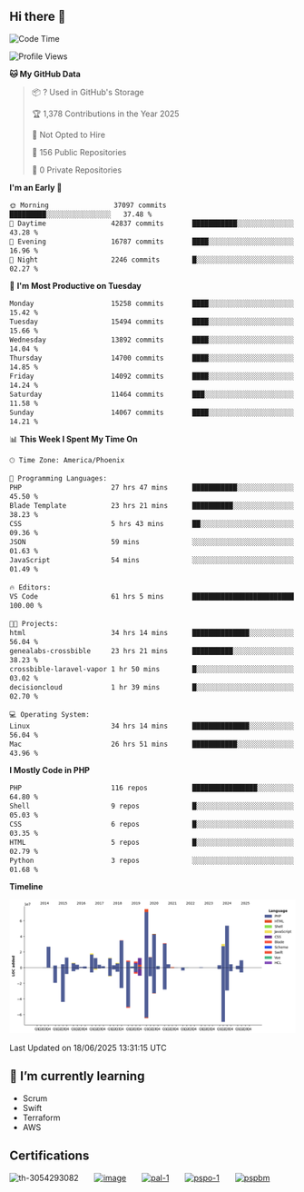 ## Hi there 👋

<!--START_SECTION:waka-->
![Code Time](http://img.shields.io/badge/Code%20Time-11%2C254%20hrs%2047%20mins-blue)

![Profile Views](http://img.shields.io/badge/Profile%20Views-16-blue)

**🐱 My GitHub Data** 

> 📦 ? Used in GitHub's Storage 
 > 
> 🏆 1,378 Contributions in the Year 2025
 > 
> 🚫 Not Opted to Hire
 > 
> 📜 156 Public Repositories 
 > 
> 🔑 0 Private Repositories 
 > 
**I'm an Early 🐤** 

```text
🌞 Morning                37097 commits       █████████░░░░░░░░░░░░░░░░   37.48 % 
🌆 Daytime                42837 commits       ███████████░░░░░░░░░░░░░░   43.28 % 
🌃 Evening                16787 commits       ████░░░░░░░░░░░░░░░░░░░░░   16.96 % 
🌙 Night                  2246 commits        █░░░░░░░░░░░░░░░░░░░░░░░░   02.27 % 
```
📅 **I'm Most Productive on Tuesday** 

```text
Monday                   15258 commits       ████░░░░░░░░░░░░░░░░░░░░░   15.42 % 
Tuesday                  15494 commits       ████░░░░░░░░░░░░░░░░░░░░░   15.66 % 
Wednesday                13892 commits       ████░░░░░░░░░░░░░░░░░░░░░   14.04 % 
Thursday                 14700 commits       ████░░░░░░░░░░░░░░░░░░░░░   14.85 % 
Friday                   14092 commits       ████░░░░░░░░░░░░░░░░░░░░░   14.24 % 
Saturday                 11464 commits       ███░░░░░░░░░░░░░░░░░░░░░░   11.58 % 
Sunday                   14067 commits       ████░░░░░░░░░░░░░░░░░░░░░   14.21 % 
```


📊 **This Week I Spent My Time On** 

```text
🕑︎ Time Zone: America/Phoenix

💬 Programming Languages: 
PHP                      27 hrs 47 mins      ███████████░░░░░░░░░░░░░░   45.50 % 
Blade Template           23 hrs 21 mins      ██████████░░░░░░░░░░░░░░░   38.23 % 
CSS                      5 hrs 43 mins       ██░░░░░░░░░░░░░░░░░░░░░░░   09.36 % 
JSON                     59 mins             ░░░░░░░░░░░░░░░░░░░░░░░░░   01.63 % 
JavaScript               54 mins             ░░░░░░░░░░░░░░░░░░░░░░░░░   01.49 % 

🔥 Editors: 
VS Code                  61 hrs 5 mins       █████████████████████████   100.00 % 

🐱‍💻 Projects: 
html                     34 hrs 14 mins      ██████████████░░░░░░░░░░░   56.04 % 
genealabs-crossbible     23 hrs 21 mins      ██████████░░░░░░░░░░░░░░░   38.23 % 
crossbible-laravel-vapor 1 hr 50 mins        █░░░░░░░░░░░░░░░░░░░░░░░░   03.02 % 
decisioncloud            1 hr 39 mins        █░░░░░░░░░░░░░░░░░░░░░░░░   02.70 % 

💻 Operating System: 
Linux                    34 hrs 14 mins      ██████████████░░░░░░░░░░░   56.04 % 
Mac                      26 hrs 51 mins      ███████████░░░░░░░░░░░░░░   43.96 % 
```

**I Mostly Code in PHP** 

```text
PHP                      116 repos           ████████████████░░░░░░░░░   64.80 % 
Shell                    9 repos             █░░░░░░░░░░░░░░░░░░░░░░░░   05.03 % 
CSS                      6 repos             █░░░░░░░░░░░░░░░░░░░░░░░░   03.35 % 
HTML                     5 repos             █░░░░░░░░░░░░░░░░░░░░░░░░   02.79 % 
Python                   3 repos             ░░░░░░░░░░░░░░░░░░░░░░░░░   01.68 % 
```



**Timeline**

![Lines of Code chart](https://raw.githubusercontent.com/mikebronner/mikebronner/master/assets/bar_graph.png)


 Last Updated on 18/06/2025 13:31:15 UTC
<!--END_SECTION:waka-->

<!--
**mikebronner/mikebronner** is a ✨ _special_ ✨ repository because its `README.md` (this file) appears on your GitHub profile.

Here are some ideas to get you started:

- 🔭 I’m currently working on ...
- 🌱 I’m currently learning ...
- 👯 I’m looking to collaborate on ...
- 🤔 I’m looking for help with ...
- 💬 Ask me about ...
- 📫 How to reach me: ...
- 😄 Pronouns: ...
- ⚡ Fun fact: ...
-->

## 🌱 I’m currently learning

- Scrum
- Swift
- Terraform
- AWS

## Certifications

![th-3054293082](https://user-images.githubusercontent.com/1791050/208267034-c5006f82-ae89-41eb-9478-7106c5aba070.jpg)
&nbsp;&nbsp;&nbsp;&nbsp;&nbsp;
[![image](https://images.credly.com/size/100x100/images/a2790314-008a-4c3d-9553-f5e84eb359ba/image.png)](https://www.credly.com/users/mike-bronner)
&nbsp;&nbsp;&nbsp;&nbsp;&nbsp;
[![pal-1](https://images.credly.com/size/100x100/images/78c772ee-6b3c-4348-ac66-58ac5a2cf581/image.png)](https://www.credly.com/users/mike-bronner)
&nbsp;&nbsp;&nbsp;&nbsp;&nbsp;
[![pspo-1](https://images.credly.com/size/100x100/images/591762c5-fae7-49c6-b326-e1756979928d/image.png)](https://www.credly.com/users/mike-bronner)
&nbsp;&nbsp;&nbsp;&nbsp;&nbsp;
[![pspbm](https://images.credly.com/size/100x100/images/55a21a78-59af-4294-810e-e4014e9ca1be/image.png)](https://www.credly.com/users/mike-bronner)
